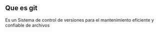 ## Que es git
Es un Sistema de control de versiones para el mantenimiento eficiente y confiable de archivos
